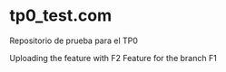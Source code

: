 # tp0_test.com
Repositorio de prueba para el TP0

Uploading the feature with F2
Feature for the branch F1